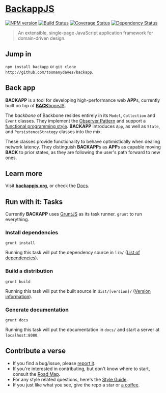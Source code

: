 # [BackappJS](http://backbonejs.org) #
[![NPM version][npm-image]][npm-url]
[![Build Status][travis-image]][travis-url]
[![Coverage Status][coveralls-image]][coveralls-url]
[![Dependency Status][depstat-image]][depstat-url] 
> An extensible, single-page JavaScript application framework for domain-driven design.

## Jump in ##
`npm install backapp` or `git clone http://github.com/toomanydaves/backapp`.

## Back app ##
**BACKAPP** is a tool for developing high-performance web **APP**s, currently built on top of
[**BACK**boneJS](http://backbonejs.org).

The *backbone* of Backbone resides entirely in its `Model`, `Collection` and  `Event` classes.
They implement the [Observer Pattern](http://en.wikipedia.org/wiki/Observer_pattern)
and support a [functional programming style](http://en.wikipedia.org/wiki/Functional_programming).
**BACKAPP** introduces `App`, as well as `State`, and `PersistenceStrategy` classes into the mix.

These classes provide functionality to behave optimistically when dealing network latency. 
They distinguish **BACKAPP**s as **APP**s as capable moving **BACK** to prior states,
as they are following the user's path forward to new ones.

## Learn more ##
Visit **[backappjs.org](http://backappjs.org)**, or check the
[Docs](http://toomanydaves.github.io/backapp/docs).

## Run with it: Tasks ##
Currently **BACKAPP** uses [GruntJS](http://gruntjs.com) as its task runner.
`grunt` to run everything.

### Install dependencies ###
`grunt install`

Running this task will put the dependency source in `lib/`
([List of dependencies](https://github.com/toomanydaves/backapp/blob/master/bower.json)).

### Build a distribution ###
`grunt build`

Running this task will put the built source in `dist/[version]/`
([Version information](https://github.com/toomanydaves/backapp/blob/master/package.json)).

### Generate documentation ###
`grunt docs`

Running this task will put the documentation in `docs/` and start a server at `localhost:8080`.

## Contribute a verse ##
* If you find a bug/issue, please [report it][backapp-issues-url].
* If you're interested in contributing, but don't know where to start, consult the [Road Map][backapp-road-map-url].
* For any style related questions, here's the [Style Guide][backapp-style-guide-url].
* If you just like what you see, give the repo a star or [a coffee][backapp-pledges-url].

[backapp-issues-url]: http://github.com/toomanydaves/backapp/issues
[backapp-pledges-url]: https://pledgie.com/campaigns/24553
[backapp-road-map-url]: http://trello.com/toomanydaves/backapp
[backapp-style-guide-url]: http://toomanydaves.github.io/backapp/style-guide

[npm-url]: https://npmjs.org/package/backapp
[npm-image]: https://badge.fury.io/js/backapp.png
[travis-url]: https://travis-ci.org/toomanydaves/backapp
[travis-image]: https://travis-ci.org/toomanydaves/backapp.png
[depstat-url]: https://david-dm.org/toomanydaves/backapp
[depstat-image]: https://david-dm.org/toomanydaves/backapp.png
[coveralls-url]: https://coveralls.io/r/toomanydaves/backapp
[coveralls-image]: https://coveralls.io/repos/toomanydaves/backapp/badge.png
